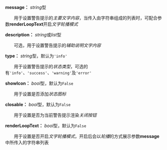 **message：** *string*型

　　用于设置警告提示的*主要文字内容*，当传入由字符串组成的列表时，可配合参数**renderLoopText**开启*文字轮播模式*

**description：** *string*或*list*型

　　可选，用于设置警告提示的*辅助说明文字内容*

**type：** *string*型，默认为`'info'`

　　用于设置警告提示的*状态类型*，可选的有`'info'`、`'success'`、`'warning'`及`'error'`

**showIcon：** *bool*型，默认为`False`

　　用于设置是否添加*状态图标*

**closable：** *bool*型，默认为`False`

　　用于设置是否为当前警告提示渲染*关闭按钮*

**renderLoopText：** *bool*型，默认为`False`

　　用于设置是否开启*文字轮播模式*，开启后会以*轮播*的方式展示参数**message**中所传入的字符串列表

